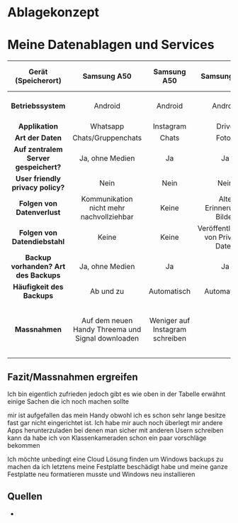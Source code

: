 # Ablagekonzept

# Meine Datenablagen und Services

**Gerät (Speicherort)**|**Samsung A50**|**Samsung A50**|**Samsung A50**|**Samsung A50 / Laptop**|**Samsung A50 / Laptop**
:-----:|:-----:|:-----:|:-----:|:-----:|:-----:
**Betriebssystem**|Android|Android|Android|Android / Windows 10|Android / Windows 10
**Applikation**|Whatsapp|Instagram|Drive|Outlook / Gmx|Discord
**Art der Daten**|Chats/Gruppenchats|Chats|Fotos|Emails|Chats
**Auf zentralem Server gespeichert?**|Ja, ohne Medien|Ja|Ja|Ja|Ja
**User friendly privacy policy?**|Nein|Nein|Nein|Nein|Nein
**Folgen von Datenverlust**|Kommunikation nicht mehr nachvollziehbar|Keine|Alte Erinnerungs Bilder |Kalendetermine, Emails|Keine
**Folgen von Datendiebstahl**|Keine|Keine|Veröffentlichung von Privaten Daten|Veröffentlichung von Privaten Daten|Keine
**Backup vorhanden? Art des Backups**|Ja, ohne Medien|Ja|Ja|Ja|Ja|Ja
**Häufigkeit des Backups**|Ab und zu|Automatisch|Automatisch|Automatisch|Automatisch
**Massnahmen**|Auf dem neuen Handy Threema und Signal downloaden|Weniger auf Instagram schreiben | | |Weiterhin nichts wichtegeres über Discord schreiben


## Fazit/Massnahmen ergreifen

Ich bin eigentlich zufrieden jedoch gibt es wie oben in der Tabelle erwähnt einige Sachen die ich noch machen sollte

mir ist aufgefallen das mein Handy obwohl ich es schon sehr lange besitze fast gar nicht eingerichtet ist. Ich habe mir auch noch überlegt mir andere Apps herunterzuladen bei denen man sicher mit anderen Usern schreiben kann da habe ich von Klassenkameraden schon ein paar vorschläge bekommen

Ich möchte unbedingt eine Cloud Lösung finden um Windows backups zu machen da ich letztens meine Festplatte beschädigt habe und meine ganze Festplatte neu formatieren musste und Windows neu installieren


## Quellen
-
